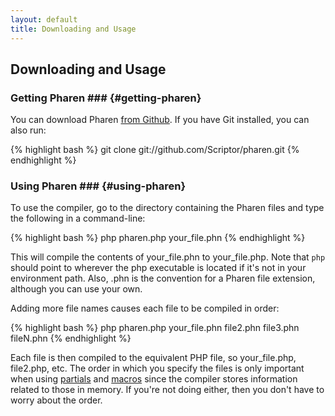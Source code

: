 ```yaml
---
layout: default
title: Downloading and Usage
---
```


## Downloading and Usage ##

### Getting Pharen ### {#getting-pharen}
You can download Pharen [from Github](http://github.com/Scriptor/pharen/archives/master).
If you have Git installed, you can also run:

{% highlight bash %}
git clone git://github.com/Scriptor/pharen.git
{% endhighlight %}

### Using Pharen ### {#using-pharen}
To use the compiler, go to the directory containing the Pharen files and type the following in a command-line:

{% highlight bash %}
php pharen.php your_file.phn
{% endhighlight %}

This will compile the contents of your_file.phn to your_file.php. Note that `php` should point to
wherever the php executable is located if it's not in your environment path. Also, .phn is the convention
for a Pharen file extension, although you can use your own.

Adding more file names causes each file to be compiled in order:

{% highlight bash %}
php pharen.php your_file.phn file2.phn file3.phn fileN.phn
{% endhighlight %}

Each file is then compiled to the equivalent PHP file, so your_file.php, file2.php, etc.
The order in which you specify the files is only important when using [partials](partials.html)
and [macros](macros.html) since the compiler stores information related to those in memory.
If you're not doing either, then you don't have to worry about the order.
